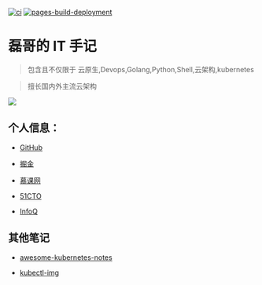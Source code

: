 [![ci](https://github.com/redhatxl/redhatxl.github.io/actions/workflows/ci.yml/badge.svg)](https://github.com/redhatxl/redhatxl.github.io/actions/workflows/ci.yml) [![pages-build-deployment](https://github.com/redhatxl/redhatxl.github.io/actions/workflows/pages/pages-build-deployment/badge.svg?branch=gh-pages)](https://github.com/redhatxl/redhatxl.github.io/actions/workflows/pages/pages-build-deployment)
#  磊哥的 IT 手记

>  包含且不仅限于 云原生,Devops,Golang,Python,Shell,云架构,kubernetes

> 擅长国内外主流云架构

![](https://kaliarch-bucket-1251990360.cos.ap-beijing.myqcloud.com/blog_img/20240331174858.png)


## 个人信息：


- [GitHub](https://github.com/redhatxl)

- [掘金](https://juejin.im/user/5c36033fe51d456e4138b473/posts)

- [慕课网](https://www.imooc.com/u/1260704)

- [51CTO](https://blog.51cto.com/kaliarch)

- [InfoQ](https://www.infoq.cn/u/kaliarch/publish)


## 其他笔记


- [awesome-kubernetes-notes](https://github.com/overnote/awesome-kubernetes-notes)

- [kubectl-img](https://github.com/redhatxl/kubectl-img)
